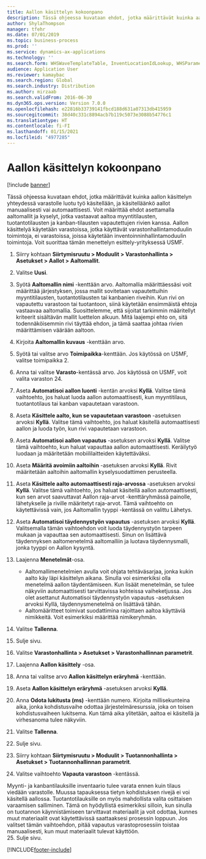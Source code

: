 ```yaml
---
title: Aallon käsittelyn kokoonpano
description: Tässä ohjeessa kuvataan ehdot, jotka määrittävät kuinka aallon käsittelyn yhteydessä varastolle luotu työ käsitellään, ja käsitelläänkö aallot manuaalisesti vai automaattisesti.
author: ShylaThompson
manager: tfehr
ms.date: 07/01/2019
ms.topic: business-process
ms.prod: ''
ms.service: dynamics-ax-applications
ms.technology: ''
ms.search.form: WHSWaveTemplateTable, InventLocationIdLookup, WHSParameters, ProdParameters, whswavetablecreatenew, WHSWaveTable, WHSWaveAttributes, WHSKanbanWaveTable, WHSWaveTableListPage, WHSKanbanWaveTableListPage
audience: Application User
ms.reviewer: kamaybac
ms.search.region: Global
ms.search.industry: Distribution
ms.author: mirzaab
ms.search.validFrom: 2016-06-30
ms.dyn365.ops.version: Version 7.0.0
ms.openlocfilehash: e22816b33739141fbcd188d631a07313db415959
ms.sourcegitcommit: 38d40c331c8894acb7b119c5073e3088b54776c1
ms.translationtype: HT
ms.contentlocale: fi-FI
ms.lasthandoff: 01/15/2021
ms.locfileid: "4977285"
---
```

# <a name="configure-wave-processing"></a>Aallon käsittelyn kokoonpano

[!include [banner](../../includes/banner.md)]

Tässä ohjeessa kuvataan ehdot, jotka määrittävät kuinka aallon käsittelyn yhteydessä varastolle luotu työ käsitellään, ja käsitelläänkö aallot manuaalisesti vai automaattisesti. Voit määrittää ehdot asettamalla aaltomallit ja kyselyt, jotka vastaavat aaltoa myyntitilausten, tuotantotilausten ja kanban-tilausten vapautettujen rivien kanssa. Aallon käsittelyä käytetään varastoissa, jotka käyttävät varastonhallintamoduulin toimintoja, ei varastoissa, joissa käytetään inventoinninhallintamoduulin toimintoja. Voit suorittaa tämän menettelyn esittely-yrityksessä USMF.

1. Siirry kohtaan **Siirtymisruutu > Moduulit > Varastonhallinta > Asetukset > Aallot > Aaltomallit**.
2. Valitse **Uusi**.
3. Syötä **Aaltomallin nimi** -kenttään arvo. Aaltomallia määrittäessäsi voit määrittää järjestyksen, jossa mallit sovitetaan vapautettuihin myyntitilausten, tuotantotilausten tai kanbanien riveihin. Kun rivi on vapautettu varastoon tai tuotantoon, siinä käytetään ensimmäistä ehtoja vastaavaa aaltomallia. Suosittelemme, että sijoitat tarkimmin määritellyt kriteerit sisältävän mallit luettelon alkuun. Mitä laajempi ehto on, sitä todennäköisemmin rivi täyttää ehdon, ja tämä saattaa johtaa rivien määrittämisen väärään aaltoon.  
4. Kirjoita **Aaltomallin kuvaus** -kenttään arvo.
5. Syötä tai valitse arvo **Toimipaikka**-kenttään. Jos käytössä on USMF, valitse toimipaikka 2.  
6. Anna tai valitse **Varasto**-kentässä arvo. Jos käytössä on USMF, voit valita varaston 24.  
7. Aseta **Automatisoi aallon luonti** -kentän arvoksi **Kyllä**. Valitse tämä vaihtoehto, jos haluat luoda aallon automaattisesti, kun myyntitilaus, tuotantotilaus tai kanban vapautetaan varastoon.  
8. Aseta **Käsittele aalto, kun se vapautetaan varastoon** -asetuksen arvoksi **Kyllä**. Valitse tämä vaihtoehto, jos haluat käsitellä automaattisesti aallon ja luoda työn, kun rivi vapautetaan varastoon.  
9. Aseta **Automatisoi aallon vapautus** -asetuksen arvoksi **Kyllä**. Valitse tämä vaihtoehto, kun haluat vapauttaa aallon automaattisesti. Keräilytyö luodaan ja määritetään mobiililaitteiden käytettäväksi.  
10. Aseta **Määritä avoimiin aaltoihin** -asetuksen arvoksi **Kyllä**. Rivit määritetään aaltoihin aaltomallin kyselysuodattimen perusteella.  
11. Aseta **Käsittele aalto automaattisesti raja-arvossa** -asetuksen arvoksi **Kyllä**. Valitse tämä vaihtoehto, jos haluat käsitellä aallon automaattisesti, kun sen arvot saavuttavat Aallon raja-arvot -kenttäryhmässä painolle, lähetykselle ja riville määritetyt raja-arvot. Tämä vaihtoehto on käytettävissä vain, jos Aaltomallin tyyppi -kentässä on valittu Lähetys.  
12. Aseta **Automatisoi täydennystyön vapautus** -asetuksen arvoksi **Kyllä**. Valitsemalla tämän vaihtoehdon voit luoda täydennystyön tarpeen mukaan ja vapauttaa sen automaattisesti. Sinun on lisättävä täydennyksen aaltomenetelmä aaltomalliin ja luotava täydennysmalli, jonka tyyppi on Aallon kysyntä.  
13. Laajenna **Menetelmät**-osa.

    - Aaltomallimenetelmien avulla voit ohjata tehtäväsarjaa, jonka kukin aalto käy läpi käsittelyn aikana. Sinulla voi esimerkiksi olla menetelmä aallon täydentämiseen. Kun lisäät menetelmän, se tulee näkyviin automaattisesti tarvittavissa kohteissa vaiheketjussa. Jos olet asettanut Automatisoi täydennystyön vapautus -asetuksen arvoksi Kyllä, täydennysmenetelmä on lisättävä tähän.  
    - Aaltomääritteet toimivat suodattimina rajoittaen aaltoa käyttäviä nimikkeitä. Voit esimerkiksi määrittää nimikeryhmän.  
14. Valitse **Tallenna**.
15. Sulje sivu.
16. Valitse **Varastonhallinta > Asetukset > Varastonhallinnan parametrit**.
17. Laajenna **Aallon käsittely** -osa.
18. Anna tai valitse arvo **Aallon käsittelyn eräryhmä** -kenttään.
19. Aseta **Aallon käsittelyn eräryhmä** -asetuksen arvoksi **Kyllä**.
20. Anna **Odota lukitusta (ms)** -kenttään numero. Kirjoita millisekunteina aika, jonka kohdistusvaihe odottaa järjestelmäresurssia, joka on toisen kohdistusvaiheen lukitsema. Kun tämä aika ylitetään, aaltoa ei käsitellä ja virhesanoma tulee näkyviin.  
21. Valitse **Tallenna**.
22. Sulje sivu.
23. Siirry kohtaan **Siirtymisruutu > Moduulit > Tuotannonhallinta > Asetukset > Tuotannonhallinnan parametrit**.
24. Valitse vaihtoehto **Vapauta varastoon** -kentässä.

Myynti- ja kanbantilauksille inventaario tulee varata ennen kuin tilaus viedään varastolle. Muussa tapauksessa tietyn kohdistuksen rivejä ei voi käsitellä aallossa. Tuotantotilauksille on myös mahdollista valita osittaisen varaamisen salliminen. Tämä on hyödyllistä esimerkiksi silloin, kun sinulla on tuotannon käynnistämiseen tarvittavat materiaalit ja voit odottaa, kunnes muut materiaalit ovat käytettävissä saattaaksesi prosessin loppuun. Jos valitset tämän vaihtoehdon, pitää vapautus varastoprosessiin toistaa manuaalisesti, kun muut materiaalit tulevat käyttöön.  
25. Sulje sivu.



[!INCLUDE[footer-include](../../../includes/footer-banner.md)]